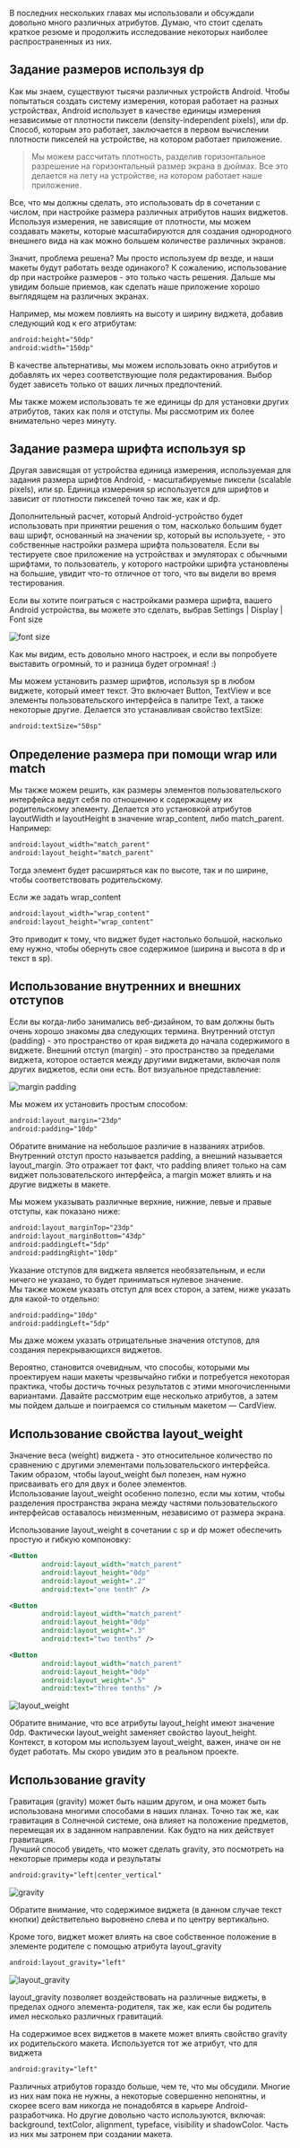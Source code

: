 В последних нескольких главах мы использовали и обсуждали довольно много различных атрибутов. Думаю, что стоит сделать краткое резюме и продолжить исследование некоторых наиболее распространенных из них.

## Задание размеров используя dp
Как мы знаем, существуют тысячи различных устройств Android. Чтобы попытаться создать систему измерения, которая работает на разных устройствах, Android использует в качестве единицы измерения независимые от плотности пиксели (density-independent pixels), или dp. Способ, которым это работает, заключается в первом вычислении плотности пикселей на устройстве, на котором работает приложение.
>Мы можем рассчитать плотность, разделив горизонтальное разрешение на горизонтальный размер экрана в дюймах. Все это делается на лету на устройстве, на котором работает наше приложение.

Все, что мы должны сделать, это использовать dp в сочетании с числом, при настройке размера различных атрибутов наших виджетов. Используя измерения, не зависящие от плотности, мы можем создавать макеты, которые масштабируются для создания однородного внешнего вида на как можно большем количестве различных экранов.

Значит, проблема решена? Мы просто используем dp везде, и наши макеты будут работать везде одинакого? К сожалению, использование dp при настройке размеров - это только часть решения. Дальше мы увидим больше приемов, как сделать наше приложение хорошо выглядящем на различных экранах.

Например, мы можем повлиять на высоту и ширину виджета, добавив следующий код к его атрибутам:
```xml
android:height="50dp"
android:width="150dp"
```
В качестве альтернативы, мы можем использовать окно атрибутов и добавлять их через соответствующие поля редактирования. Выбор будет зависеть только от ваших личных предпочтений.

Мы также можем использовать те же единицы dp для установки других атрибутов, таких как поля и отступы. Мы рассмотрим их более внимательно через минуту.

## Задание размера шрифта используя sp
Другая зависящая от устройства единица измерения, используемая для задания размера шрифтов Android, - масштабируемые пиксели (scalable pixels), или sp. Единица измерения sp используется для шрифтов и зависит от плотности пикселей точно так же, как и dp.

Дополнительный расчет, который Android-устройство будет использовать при принятии решения о том, насколько большим будет ваш шрифт, основанный на значении sp, который вы используете, - это собственные настройки размера шрифта пользователя. Если вы тестируете свое приложение на устройствах и эмуляторах с обычными шрифтами, то пользователь, у которого настройки шрифта установлены на большие, увидит что-то отличное от того, что вы видели во время тестирования.

Если вы хотите поиграться с настройками размера шрифта, вашего Android устройства, вы можете это сделать, выбрав Settings | Display | Font size

![font size]()

Как мы видим, есть довольно много настроек, и если вы попробуете выставить огромный, то и разница будет огромная! :)

Мы можем установить размер шрифтов, используя sp в любом виджете, который имеет текст. Это включает Button, TextView и все элементы пользовательского интерфейса в палитре Text, а также некоторые другие. Делается это устанавливая свойство textSize:
```xml
android:textSize="50sp"
```

## Определение размера при помощи wrap или match
Мы также можем решить, как размеры элементов пользовательского интерфейса ведут себя по отношению к содержащему их родительскому элементу. Делается это установкой атрибутов layoutWidth и layoutHeight в значение wrap_content, либо match_parent. Например:
```xml
android:layout_width="match_parent"
android:layout_height="match_parent"
```
Тогда элемент будет расширяться как по высоте, так и по ширине, чтобы соответствовать родительскому.

Если же задать wrap_content
```xml
android:layout_width="wrap_content"
android:layout_height="wrap_content"
```
Это приводит к тому, что виджет будет настолько большой, насколько ему нужно, чтобы обернуть свое содержимое (ширина и высота в dp и текст в sp).

## Использование внутренних и внешних отступов
Если вы когда-либо занимались веб-дизайном, то вам должны быть очень хорошо знакомы два следующих термина. Внутренний отступ (padding) - это пространство от края виджета до начала содержимого в виджете. Внешний отступ (margin) - это пространство за пределами виджета, которое остается между другими виджетами, включая поля других виджетов, если они есть. Вот визуальное представление:

![margin padding]()

Мы можем их установить простым способом:
```xml
android:layout_margin="23dp"
android:padding="10dp"
```
Обратите внимание на небольшое различие в названиях атрибов. Внутренний отступ просто называется padding, а внешний называется layout_margin. Это отражает тот факт, что padding влияет только на сам виджет пользовательского интерфейса, а margin может влиять и на другие виджеты в макете.

Мы можем указывать различные верхние, нижние, левые и правые отступы, как показано ниже:
```xml
android:layout_marginTop="23dp"
android:layout_marginBottom="43dp"
android:paddingLeft="5dp"
android:paddingRight="10dp"
```
Указание отступов для виджета является необязательным, и если ничего не указано, то будет приниматься нулевое значение.  
Мы также можем указать отступ для всех сторон, а затем, ниже указать для какой-то отдельно:
```xml
android:padding="10dp"
android:paddingLeft="5dp"
```
Мы даже можем указать отрицательные значения отступов, для создания перекрывающихся виджетов.

Вероятно, становится очевидным, что способы, которыми мы проектируем наши макеты чрезвычайно гибки и потребуется некоторая практика, чтобы достичь точных результатов с этими многочисленными вариантами. Давайте рассмотрим еще несколько атрибутов, а затем мы пойдем дальше и поиграемся со стильным макетом — CardView.

## Использование свойства layout_weight
Значение веса (weight) виджета - это относительное количество по сравнению с другими элементами пользовательского интерфейса. Таким образом, чтобы layout_weight был полезен, нам нужно присваивать его для двух и более элементов.  
Использование layout_weight особенно полезно, если мы хотим, чтобы разделения пространства экрана между частями пользовательского интерфейсав оставалось неизменным, независимо от размера экрана.

Использование layout_weight в сочетании с sp и dp может обеспечить простую и гибкую компоновку:
```xml
<Button
        android:layout_width="match_parent"
        android:layout_height="0dp"
        android:layout_weight=".2"
        android:text="one tenth" />

<Button
        android:layout_width="match_parent"
        android:layout_height="0dp"
        android:layout_weight=".3"
        android:text="two tenths" />

<Button
        android:layout_width="match_parent"
        android:layout_height="0dp"
        android:layout_weight=".5"
        android:text="three tenths" />
```
![layout_weight]()

Обратите внимание, что все атрибуты layout_height имеют значение 0dp. Фактически layout_weight заменяет свойство layout_height. Контекст, в котором мы используем layout_weight, важен, иначе он не будет работать. Мы скоро увидим это в реальном проекте.

## Использование gravity
Гравитация (gravity) может быть нашим другом, и она может быть использована многими способами в наших планах. Точно так же, как гравитация в Солнечной системе, она влияет на положение предметов, перемещая их в заданном направлении. Как будто на них действует гравитация.  
Лучший способ увидеть, что может сделать gravity, это посмотреть на некоторые примеры кода и результаты
```xml
android:gravity="left|center_vertical"
```
![gravity]()

Обратите внимание, что содержимое виджета (в данном случае текст кнопки) действительно выровнено слева и по центру вертикально.

Кроме того, виджет может влиять на свое собственное положение в элементе родителе с помощью атрибута layout_gravity
```xml
android:layout_gravity="left"
```
![layout_gravity]()

layout_gravity позволяет воздействовать на различные виджеты, в пределах одного элемента-родителя, так же, как если бы родитель имел несколько различных гравитаций.

На содержимое всех виджетов в макете может влиять свойство gravity их родительского макета. Используется тот же атрибут, что для виджета
```xml
android:gravity="left"
```

Различных атрибутов гораздо больше, чем те, что мы обсудили. Многие из них нам пока не нужны, а некоторые совершенно непонятны, и скорее всего вам никогда не понадобятся в карьере Android-разработчика. Но другие довольно часто используются, включая: background, textColor, alignment, typeface, visibility и shadowColor. Часть из них мы затронем при создании макета.
